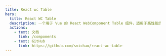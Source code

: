 ```yaml
---
title: React wc Table
hero:
  title: React WC Table
  description: 一个用于 Vue 的 React WebComponent Table 组件，适用于高性能的场景。
  actions:
    - text: 文档
      link: /components
    - text: GitHub
      link: https://github.com/svichao/react-wc-table
---
```

